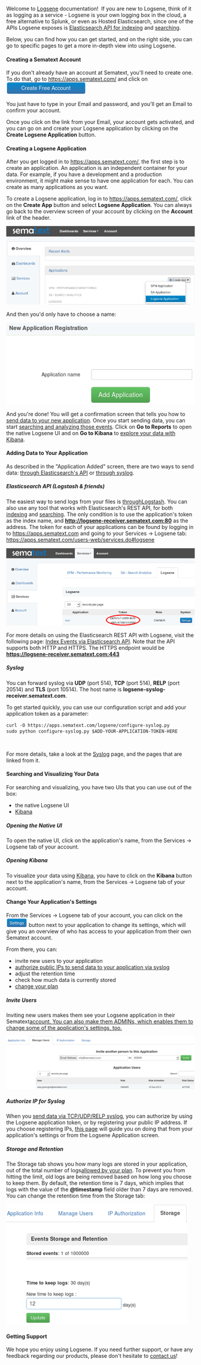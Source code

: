 Welcome to [Logsene](http://sematext.com/logsene/) documentation\!  If
you are new to Logsene, think of it as logging as a service - Logsene is
your own logging box in the cloud, a free alternative to Splunk, or even
as Hosted Elasticsearch, since one of the APIs Logsene exposes is
[Elasticsearch API for
indexing](Index-Events-via-Elasticsearch-API.html) and
[searching](Searching-Your-Events.html).

Below, you can find how you can get started, and on the right side, you
can go to specific pages to get a more in-depth view into using Logsene.

#### Creating a Sematext Account

If you don't already have an account at Sematext, you'll need to create
one. To do that, go to <https://apps.sematext.com/> and click
on ![](attachments/1179704/19857426.png)

You just have to type in your Email and password, and you'll get an
Email to confirm your account.

Once you click on the link from your Email, your account gets activated,
and you can go on and create your Logsene application by clicking on the
**Create Logsene Application** button.

#### Creating a Logsene Application

After you get logged in to <https://apps.sematext.com/>, the first step
is to create an application. An application is an independent container
for your data. For example, if you have a development and a production
environment, it might make sense to have one application for each. You
can create as many applications as you want.

To create a Logsene application, log in to <https://apps.sematext.com/>,
click on the **Create App** button and select **Logsene Application**.
You can always go back to the overview screen of your account by
clicking on the **Account** link of the header.

![](attachments/1179704/19857427.png)

And then you'd only have to choose a name:

![](attachments/1179704/19857428.png)

And you're done\! You will get a confirmation screen that tells you how
to [send data to your new
application](Sending-Events-to-Logsene.html). Once you start
sending data, you can start [searching and analyzing those
events](Searching-Your-Events.html). Click on **Go to Reports**
to open the native Logsene UI and on **Go to Kibana** to [explore your
data with Kibana](Kibana.html).

#### Adding Data to Your Application

As described in the "Application Added" screen, there are two ways to
send data: [through Elasticsearch's
API](Index-Events-via-Elasticsearch-API.html) or [through
syslog](Syslog.html).

##### Elasticsearch API (Logstash & friends)

The easiest way to send logs from your files is
[through](Logstash.html)[Logstash](Logstash.html). You
can also use any tool that works with Elasticsearch's REST API, for both
[indexing](Index-Events-via-Elasticsearch-API.html) and
[searching](Search-through-the-Elasticsearch-API.html). The
only condition is to use the application's token as the index name, and
**http://logsene-receiver.sematext.com:80** as the address. The token
for each of your applications can be found by logging in to
<https://apps.sematext.com> and going to your Services -\> Logsene tab:
<https://apps.sematext.com/users-web/services.do#logsene>

![](attachments/1179704/15564806.png)

For more details on using the Elasticsearch REST API with Logsene, visit
the following page: [Index Events via Elasticsearch
API](Index-Events-via-Elasticsearch-API.html). Note that the API
supports both HTTP and HTTPS. The HTTPS endpoint would be
**https://logsene-receiver.sematext.com:443**

##### Syslog

You can forward syslog via **UDP** (port 514), **TCP** (port 514),
**RELP** (port 20514) and **TLS** (port 10514). The host name is
**logsene-syslog-receiver.sematext.com**.

To get started quickly, you can use our configuration script and add
your application token as a parameter:

``` syntaxhighlighter-pre
curl -O https://apps.sematext.com/logsene/configure-syslog.py
sudo python configure-syslog.py $ADD-YOUR-APPLICATION-TOKEN-HERE
```

 

For more details, take a look at the [Syslog](Syslog.html) page,
and the pages that are linked from it.

#### Searching and Visualizing Your Data

For searching and visualizing, you have two UIs that you can use out of
the box:

  - the native Logsene UI
  - [Kibana](Kibana.html)

##### Opening the Native UI

To open the native UI, click on the application's name, from the
Services -\> Logsene tab of your account.

##### Opening Kibana

To visualize your data using [Kibana](Kibana.html), you have to
click on the **Kibana** button next to the application's name, from the
Services -\> Logsene tab of your account.

#### Change Your Application's Settings

From the Services -\> Logsene tab of your account, you can click on
the ![](attachments/1179704/15564810.png) button next to your
application to change its settings, which will give you an overview of
who has access to your application from their own Sematext account.

From there, you can:

  - invite new users to your application
  - [authorize public IPs to send data to your application via
    syslog](Authorizing-IPs-for-Syslog.html)
  - adjust the retention time
  - check how much data is currently stored
  - [change your
    plan](https://sematext.atlassian.net/wiki/display/PUBLOGSENE/Logsene+FAQ#LogseneFAQ-Plans&Prices)

##### Invite Users

Inviting new users makes them see your Logsene application in their
Sematext[account. You can also make them ADMINs, which enables them to
change some of the application's settings,
too.](http://apps.sematext.com)

![](attachments/1179704/15564812.png)

##### Authorize IP for Syslog

When you [send data via TCP/UDP/RELP syslog](Syslog.html), you
can authorize by using the Logsene application token, or by registering
your public IP address. If you choose registering IPs, [this
page](Authorizing-IPs-for-Syslog.html) will guide you on doing
that from your application's settings or from the Logsene Application
screen.

##### Storage and Retention

The Storage tab shows you how many logs are stored in your application,
out of the total number of logs[allowed by your
plan](https://sematext.atlassian.net/wiki/display/PUBLOGSENE/Logsene+FAQ#LogseneFAQ-Plans&Prices).
To prevent you from hitting the limit, old logs are being removed based
on how long you choose to keep them. By default, the retention time is 7
days, which implies that logs with the value of the **@timestamp** field
older than 7 days are removed. You can change the retention time from
the Storage tab:

![](attachments/1179704/19857437.png)

#### Getting Support

We hope you enjoy using Logsene. If you need further support, or have
any feedback regarding our products, please don't hesitate to [contact
us](mailto:logsene-support@sematext.com)\!

